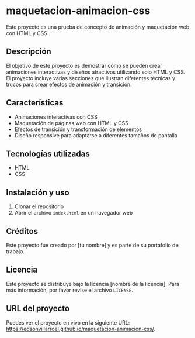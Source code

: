 # maquetacion-animacion-css

Este proyecto es una prueba de concepto de animación y maquetación web con HTML y CSS.

## Descripción

El objetivo de este proyecto es demostrar cómo se pueden crear animaciones interactivas y diseños atractivos utilizando solo HTML y CSS. El proyecto incluye varias secciones que ilustran diferentes técnicas y trucos para crear efectos de animación y transición.

## Características

- Animaciones interactivas con CSS
- Maquetación de páginas web con HTML y CSS
- Efectos de transición y transformación de elementos
- Diseño responsive para adaptarse a diferentes tamaños de pantalla

## Tecnologías utilizadas

- HTML
- CSS

## Instalación y uso

1. Clonar el repositorio
2. Abrir el archivo `index.html` en un navegador web

## Créditos

Este proyecto fue creado por [tu nombre] y es parte de su portafolio de trabajo.

## Licencia

Este proyecto se distribuye bajo la licencia [nombre de la licencia]. Para más información, por favor revise el archivo `LICENSE`.

## URL del proyecto

Puedes ver el proyecto en vivo en la siguiente URL: https://edsonvillarroel.github.io/maquetacion-animacion-css/.
